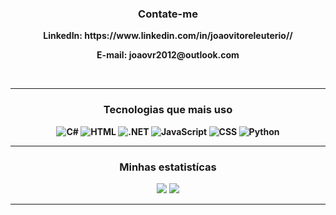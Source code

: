 <div align="center" style="font-weight: bold">
  <h3>
    <b>Contate-me</b>
  </h3>
  <p><b>LinkedIn:<//b> https://www.linkedin.com/in/joaovitoreleuterio//</p>
  <p><b>E-mail:</b> joaovr2012@outlook.com</p>
 </div>
<br/>
<hr/>
<div align="center">
  <h3>
    <b>Tecnologias que mais uso</b>
  </h3>
  <p>
    <img title="C#" src="https://img.shields.io/badge/C%23-239120?style=for-the-badge&logo=c-sharp&logoColor=white"/>
    <img title="HTML" src="https://img.shields.io/badge/HTML-239120?style=for-the-badge&logo=html5&logoColor=white"/>
    <img title=".NET" src="https://img.shields.io/badge/.NET-5C2D91?style=for-the-badge&logo=.net&logoColor=white"/>
    <img title="JavaScript" src="https://img.shields.io/badge/JavaScript-F7DF1E?style=for-the-badge&logo=javascript&logoColor=black"/>
    <img title="CSS" src="https://img.shields.io/badge/CSS3-1572B6?style=for-the-badge&logo=css3&logoColor=white"/>
    <img title="Python" src="https://img.shields.io/badge/Python-14354C?style=for-the-badge&logo=python&logoColor=white"/>
  </p>
</div>
<hr/>
<div align="center">
  <h3>
    <b>Minhas estatistícas</b>
  </h3>
  <img src="https://github-readme-stats.vercel.app/api/top-langs/?username=eleuteriojv&layout=compact"/>
  <img src="https://github-readme-stats.vercel.app/api?username=eleuteriojv&show_icons=true&theme=dracula"/>
</div>
<hr/>
</div>

